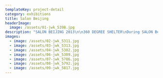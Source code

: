 ```yaml
---
templateKey: project-detail
category: exhibitions
title: Salon Beijing
headerImage:
  image: /assets/01-jwk_5398.jpg
description: "SALON BEIJING 2013\n\n360 DEGREE SHELTER\nDuring SALON Beijing the design studio of Conny Groenewegen will be temporarily relocated from Amsterdam to Beijing. The existing silhouettes which were co-developed by Monika Lovas, will be developed further and locally customized. The designer offers a personal consultation and a bespoke cape design upon request.\n\nThe cape as a dynamic shape around the body will define one’s intimate personal space within the public domain. While it emphasizes one’s individuality which gives strength to the wearer it also has characteristics of a uniform. To increase protection, the capes are hand waxed. The wax gives a stiff appeal to its already abstract shape.\n\nPhotography: Jan Willem Kaldenbach . SALON Beijing\_. Design Week Beijing 2013 . Special thanks to: Manon Schaap, Gijs Stork, City of Amsterdam, residents of Xizhimen Hutong for their hospitality and hands on support\n"
images:
  - image: /assets/02-jwk_5311.jpg
  - image: /assets/03-jwk_5313.jpg
  - image: /assets/04-jwk_5382.jpg
  - image: /assets/06-jwk_5309.jpg
  - image: /assets/07-jwk_5786.jpg
  - image: /assets/08-jwk_5792.jpg
  - image: /assets/09-jwk_5817.jpg
---
```


